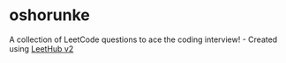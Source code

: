 # oshorunke
A collection of LeetCode questions to ace the coding interview! - Created using [LeetHub v2](https://github.com/arunbhardwaj/LeetHub-2.0)
